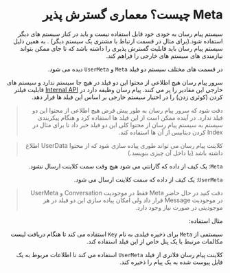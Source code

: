 <div dir="rtl" align="right">

# Meta چیست؟ معماری گسترش پذیر

سیستم پیام رسان به خودی خود قابل استفاده نیست و باید در کنار سیستم های
دیگر استفاده شود.(برای مثال در قسمت ارتباط با مشتری یک سیستم دیگر)
.
به همین دلیل سیستم پیام رسان باید قابلیت گسترش پذیری را داشته باشد
که تا جای ممکن بتواند نیازمندی های سیستم های خارجی را فراهم کند.

در قسمت های مختلف سیستم دو فیلد
`Meta`
و
`UserMeta`
دیده می شود.

سرور پیام رسان هیچ اطلاعی از محتوا این دو فیلد در هیچ جا سیستم ندارد
و سیستم های خارجی این مقادیر را پر می کنند.
پیام رسان وظیفه دارد در
[Internal API](./server-intergration.md)
قابلیت فیلتر کردن
(کوئری زدن)
را در اختیار سیستم خارجی بر اساس این فیلد ها قرار دهد.

> دقت شود که سرور پیام رسان به طور پیش فرض هیچ اطلاعی از محتوا این
دو فیلد ندارد. در آینده ممکن است از این فیلد ها استفاده کرد
و هنگام پیکربندی سیستم به سیستم پیام رسان از محتوا کلی
این دو فیلد خبر داد تا برای مثال در
Index
کردن دیتابیس از آن ها استفاده کند.

> کلاینت پیام رسان می تواند طوری پیاده سازی شود که از محتوا
UserData
اطلاع داشته باشد (ِیا داخل آن چیزی بنویسد.)

`Meta`: یک کیف از داده که گارانتی می شود هیچ وقت سمت کلاینت ارسال نشود.

`UserMeta`: یک کیف از داده که سمت کلاینت ارسال می شود.

> دقت کنید در حال حاضر
Meta
فقط در موجودیت 
Conversation
و
UserMeta
در موجودیت
Message
قرار داد ولی امکان پیاده سازی این دو فیلد در هر موجودیتی
در صورت نیاز وجود دارد.

مثال استفاده:

سیستمی از 
`Meta`
برای ذخیره فیلدی به نام
`Key`
استفاده می کند تا هنگام دریافت لیست
مکالمات مرتبط با یک پنل خاص
از این فیلد استفاده کند.

کلاینت پیام رسان فلاتری از فیلد
`UserMeta`
استفاده می کند تا اطلاعات مربوط به یک فایل
پیوست شده به یک پیام را ذخیره کند.